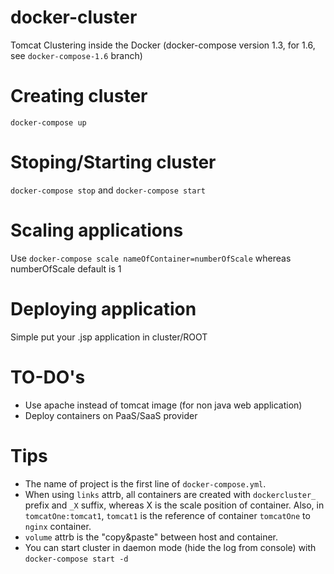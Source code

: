 # docker-cluster
Tomcat Clustering inside the Docker (docker-compose version 1.3, for 1.6, see `docker-compose-1.6` branch)

# Creating cluster
`docker-compose up`

# Stoping/Starting cluster

`docker-compose stop` and `docker-compose start`

# Scaling applications
Use `docker-compose scale nameOfContainer=numberOfScale` whereas numberOfScale default is 1

# Deploying application
Simple put your .jsp application in cluster/ROOT

# TO-DO's
- Use apache instead of tomcat image (for non java web application)
- Deploy containers on PaaS/SaaS provider

# Tips
- The name of project is the first line of `docker-compose.yml`.
- When using `links` attrb, all containers are created with `dockercluster_` prefix and `_X` suffix, whereas X is the scale position of container. Also, in `tomcatOne:tomcat1`, `tomcat1` is the reference of container `tomcatOne` to `nginx` container.
- `volume` attrb is the "copy&paste" between host and container.
- You can start cluster in daemon mode (hide the log from console) with `docker-compose start -d`
